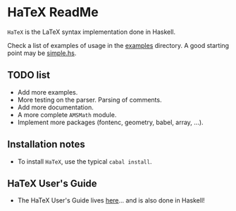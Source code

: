 # HaTeX ReadMe

`HaTeX` is the LaTeX syntax implementation done in Haskell.

Check a list of examples of usage in the [examples](Examples/) directory.
A good starting point may be [simple.hs](Examples/simple.hs).

## TODO list

* Add more examples.
* More testing on the parser. Parsing of comments.
* Add more documentation.
* A more complete `AMSMath` module.
* Implement more packages (fontenc, geometry, babel, array, ...).

## Installation notes

* To install `HaTeX`, use the typical `cabal install`.

## HaTeX User's Guide

* The HaTeX User's Guide lives [here](https://github.com/Daniel-Diaz/HaTeX-Guide)... and is also done in Haskell!